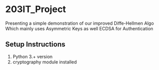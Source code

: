 # 203IT_Project
Presenting a simple demonstration of our improved Diffe-Hellmen Algo
Which mainly uses Asymmetric Keys as well ECDSA for Authentication 

## Setup Instructions
1. Python 3.+ version
2. cryptography module installed


